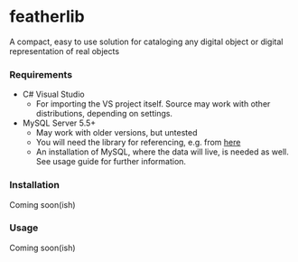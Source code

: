# featherlib
A compact, easy to use solution for cataloging any digital object or digital representation of real objects

### Requirements

* C# Visual Studio
  * For importing the VS project itself. Source may work with other distributions, depending on settings.
* MySQL Server 5.5+
  * May work with older versions, but untested
  * You will need the library for referencing, e.g. from [here](http://dev.mysql.com/tech-resources/articles/mysql-installer-for-windows.html)
  * An installation of MySQL, where the data will live, is needed as well. See usage guide for further information.

### Installation
Coming soon(ish)

### Usage
Coming soon(ish)
